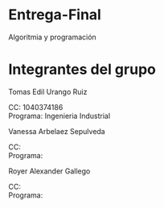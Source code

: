# Entrega-Final
Algoritmia y programación

# Integrantes del grupo

Tomas Edil Urango Ruiz

CC: 1040374186   
Programa: Ingenieria Industrial

Vanessa Arbelaez Sepulveda

CC:    
Programa: 

Royer Alexander Gallego

CC:    
Programa: 
